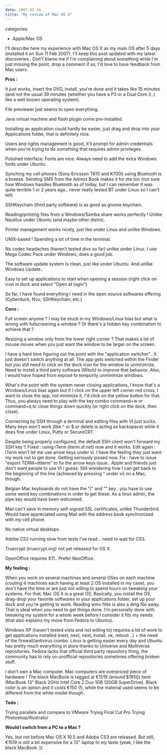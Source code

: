 ```yaml
---
date: 2007-02-16
title: "My review of Mac OS X"
---
```








categories:
- Apple/Mac OS


I'll describe here my experience with Mac OS X as my main OS after 5 days (installed it on Sun 11 Feb 2007).
I'll keep this post updated with my latest discoveries.. Don't blame me if I'm complaining about something while I'm just missing the point, drop a comment if so, I'd love to have feedback from Mac users.



**Pros :**

It just works, insert the DVD, install, you're done and it takes like 15 minutes (and not the usual 39 minutes (whether you have a P3 or a Dual Core 2..) like a well known operating system).

File previewer just seems to open everything.

Java virtual machine and flash plugin come pre-installed.

Installing an application could hardly be easier, just drag and drop into your Applications folder, that is definitely nice.

Users and rights management is good, it'll prompt for admin credentials when you're trying to do something that requires admin privileges.

Polished interface. Fonts are nice. Always need to add the extra Windows fonts under Ubuntu.

Synching my cell phones (Sony Ericsson T610 and K700i) using Bluetooth is a breeze. Sending SMS from the Adress Book makes it for me too (not sure how Windows handles Bluetooth as of today, but I can remember it was quite terrible 1 or 2 years ago.. never really tested BT under Linux so I can't tell)

SSHKeychain (third party software) is as good as gnome keychain.

Reading/printing files from a Windows/Samba share works perfectly ! Unlike Nautilus under Ubuntu (and maybe other distro).

Printer management works nicely, just like under Linux and unlike Windows.

UNIX-based ! Spending a lot of time in the terminal.

No codec headaches (haven't tested divx so far) unlike under Linux. I use Mega Codec Pack under Windows, does a good job.

The software update system is clean, just like under Ubuntu. And unlike Windows Update..

Easy to set up applications to start when opening a session (right click on icon in dock and select "Open at login")

So far, I have found everything I need in the open source softwares offering (Cyberduck, Nvu, SSHKeychain, etc.)

**Cons :**

Full screen anyone ? I may be stuck in my Windows/Linux bias but what is wrong with fullscreening a window ? Or there's a hidden key combination to achieve that ?

Resizing a window only from the lower right corner ? That makes a lot of mouse moves when you just want the window to be larger on the screen.

I have a hard time figuring out the point with the "application switcher".. It just doesn't switch anything at all. The app gets switched within the Finder but you still need to click on the dock icon for the window to unminimize. Need to install a third party software (Witch) to improve that behavior. Also, I would have hoped from exposé to temporily unminimize windows.

What's the point with the system never closing applications, I know that's a Windows/Linux bias again but if I click on the upper left corner red cross, I want to close the app, not minimize it, I'd click on the yellow button for that. Thus, you always need to play with the key combo command+w or command+q to close things down quickly (or right click on the dock, then close).

Connecting by SSH through a terminal and editing files with VI just sucks. Many keys won't work (like ^ or $ or delete is acting as backspace) while it does fine under Linux, Putty or SecureCRT.

Despite being properly configured, the default SSH client won't forward my SSH key !! Fixed : using iTerm (iterm.sf.net) now and it works. Edit again : iTerm won't let me use arrow keys under vi. I have the feeling they just want my work not to get done. Getting seriously pissed now. Fix : have to issue "export TERM=dtterm" to fix the arrow keys issue.. Apple and friends just don't want people to use VI i guess. Still wondering how I can get back to the beginning of the line (achieved by pressing ^ under vi) on a Mac, though.

Belgian Mac keyboards do not have the "|" and "" key.. you have to use some weird key combinations in order to get these. As a linux admin, the pipe key would have been welcomed.

Mail can't save in memory self-signed SSL certificates, unlike Thunderbird. Would have appreciated using Mail with the address book synchronized with my cell phone.

No native virtual desktops

Adobe CS2 running slow from tests I've read... need to wait for CS3.

Truecrypt (truecrypt.org) not yet released for OS X.

OpenOffice requires X11.. Prefer NeoOffice.

**My feeling :**

When you work on several machines and several OSes on each machine (couting 4 machines each having at least 2 OS installed in my case), you don't have the time or are just not willing to spend hours on tweaking your systems. For that, Mac OS X is a great OS. Basically, you install the OS, drag-drop your favorite softwares in your applications folder, set up your dock and you're getting to work. Reading wmv files is also a dmg file away. That is ideal when you need to get things done. I'm personally done with tweaking my system for a whole week before I consider it fits my needs (that also explains my move from Fedora to Ubuntu).

Windows XP (haven't tested vista and not willing to) requires a lot of work to get applications installed (next, next, next, install, ok, reboot...) + the need of the firewall/antivirus combo. Linux is getting easier every day and Ubuntu has pretty much everything in store thanks to Universe and Multiverse repositories. Fedora lacks that official third party repository thing, the community has to rely on unofficial repositories sometimes offering broken stuff.

I don't own a Mac computer. Mac computers are overpriced piece of hardware ! The black MacBook is tagged at €1519 (around $1950) here (MacBook 13" Black 2GHz Intel Core 2 Duo 1GB 120GB SuperDrive). Black color is an option and it costs €150 (!), while the material used seems to be different from the white model though.

**Todo :**

Trying parallels and compare to VMware
Trying Final Cut Pro
Trying Photoshop/Illustrator

**Would I switch from a PC to a Mac ?**

Yes, but not before Mac OS X 10.5 and Adobe CS3 are released. But still, €1519 is still a bit expensive for a 13" laptop to my taste (yeak, I like the black MacBook :))
